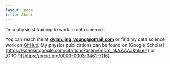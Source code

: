 ```yaml
---
layout: page
title: About
---
```


I’m a physicist training to work in data science...

You can reach me at **dylan.jing.young@gmail.com** or find my data science work on [GitHub](https://github.com/dylan-j-young). My physics publications can be found on [Google Scholar]{https://scholar.google.com/citations?user=6nDm_akAAAAJ&hl=en} or [ORCiD]{https://orcid.org/0000-0003-3461-7116}.